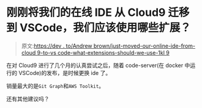 # 刚刚将我们的在线 IDE 从 Cloud9 迁移到 VSCode，我们应该使用哪些扩展？

> 原文:[https://dev . to/Andrew brown/just-moved-our-online-ide-from-cloud 9-to-vs code-what-extensions-should-we-use-1kl 9](https://dev.to/andrewbrown/just-moved-our-online-ide-from-cloud9-to-vscode-what-extensions-should-we-use-1kl9)

在对 Cloud9 进行了几个月的认真尝试之后，随着 code-server(在 docker 中运行的 VSCode)的发布，是时候更换 ide 了。

销量最大的是`Git Graph`和`AWS Toolkit`。

还有其他建议吗？